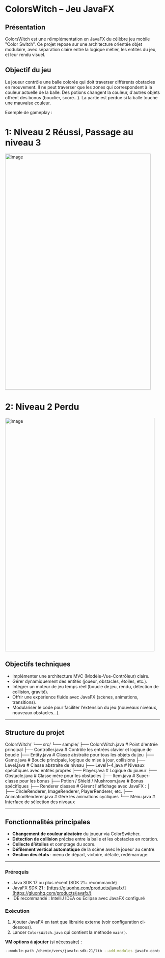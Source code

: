 
# ColorsWitch – Jeu JavaFX

## Présentation
ColorsWitch est une réimplémentation en JavaFX du célèbre jeu mobile "Color Switch". Ce projet repose sur une architecture orientée objet modulaire, 
avec séparation claire entre la logique métier, les entités du jeu, et leur rendu visuel.


## Objectif du jeu
Le joueur contrôle une balle colorée qui doit traverser différents obstacles en mouvement. 
Il ne peut traverser que les zones qui correspondent à la couleur actuelle de la balle. Des potions changent la couleur,
d'autres objets offrent des bonus (bouclier, score...). La partie est perdue si la balle touche une mauvaise couleur.


Exemple de gameplay : 
# 1: Niveau 2 Réussi, Passage au niveau 3
<img width="474" height="768" alt="image" src="https://github.com/user-attachments/assets/2fa743bb-396d-43d5-8376-30bc1a4e5bff" />



# 2: Niveau 2 Perdu
<img width="486" height="760" alt="image" src="https://github.com/user-attachments/assets/f6e98888-8a7e-4a57-85a3-11373ceb0b8d" />




## Objectifs techniques

- Implémenter une architecture MVC (Modèle-Vue-Contrôleur) claire.
- Gérer dynamiquement des entités (joueur, obstacles, étoiles, etc.).
- Intégrer un moteur de jeu temps réel (boucle de jeu, rendu, détection de collision, gravité).
- Offrir une expérience fluide avec JavaFX (scènes, animations, transitions).
- Modulariser le code pour faciliter l'extension du jeu (nouveaux niveaux, nouveaux obstacles...).

---

## Structure du projet
ColorsWitch/
└── src/
    └── sample/
        ├── ColorsWitch.java         # Point d'entrée principal
        ├── Controller.java          # Contrôle les entrées clavier et logique de boucle
        ├── Entity.java              # Classe abstraite pour tous les objets du jeu
        ├── Game.java                # Boucle principale, logique de mise à jour, collisions
        ├── Level.java               # Classe abstraite de niveau
        ├── Level1~4.java            # Niveaux spécifiques avec entités propres
        ├── Player.java              # Logique du joueur
        ├── Obstacle.java           # Classe mère pour les obstacles
        ├── Item.java                # Super-classe pour les bonus
        ├── Potion / Shield / Mushroom.java # Bonus spécifiques
        ├── Renderer classes         # Gèrent l'affichage avec JavaFX :
        │     ├── CircleRenderer, ImageRenderer, PlayerRenderer, etc.
        ├── AnimationRenderer.java   # Gère les animations cycliques
        └── Menu.java                # Interface de sélection des niveaux

---

## Fonctionnalités principales

- **Changement de couleur aléatoire** du joueur via ColorSwitcher.
- **Détection de collision** précise entre la balle et les obstacles en rotation.
- **Collecte d’étoiles** et comptage du score.
- **Défilement vertical automatique** de la scène avec le joueur au centre.
- **Gestion des états** : menu de départ, victoire, défaite, redémarrage.

---



### Prérequis

- Java SDK 17 ou plus récent (SDK 21+ recommandé)
- JavaFX SDK 21 : [https://gluonhq.com/products/javafx/](https://gluonhq.com/products/javafx/)
- IDE recommandé : IntelliJ IDEA ou Eclipse avec JavaFX configuré

### Exécution

1. Ajouter JavaFX en tant que librairie externe (voir configuration ci-dessous).
2. Lancer `ColorsWitch.java` qui contient la méthode `main()`.

**VM options à ajouter** (si nécessaire) :

```bash
--module-path /chemin/vers/javafx-sdk-21/lib --add-modules javafx.controls,javafx.fxml

















